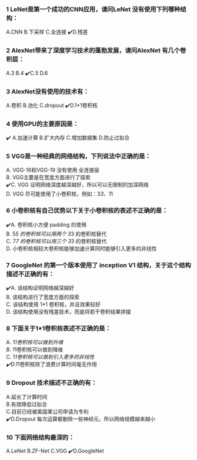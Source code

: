 

   ### 1 LeNet是第一个成功的CNN应用，请问LeNet 没有使用下列哪种结构：  
   A.CNN   B.下采样 C.全连接   :heavy_check_mark:D.残差  
   ### 2 AlexNet带来了深度学习技术的蓬勃发展，请问AlexNet 有几个卷积层：  
   A.3  B.4  :heavy_check_mark:C.5  D.6  
   ### 3 AlexNet没有使用的技术有：  
   A.卷积 B.池化 C.dropout :heavy_check_mark:D.1*1卷积核  
   ### 4 使用GPU的主要原因是：  
   :heavy_check_mark: A.加速计算   B.扩大内存   C.增加数据集   D.防止过拟合  
   ### 5 VGG是一种经典的网络结构，下列说法中正确的是：   
   A. VGG-16和VGG-19 没有使用 全连接层  
   B. VGG主要是在宽度方面进行了探索   
   :heavy_check_mark:C. VGG 证明网络深度越深越好，所以可以无限制的加深网络  
   D. VGG 尽可能使用了小卷积核，例如：3*3、1*1  
   ### 6 小卷积核有自己优势以下关于小卷积核的表述不正确的是：  
   :heavy_check_mark:A. 卷积核小方便 padding 的使用  
   B. 5*5 的卷积核可以用两个 3*3 的卷积核替代   
   C. 7*7 的卷积核可以用三个 3*3 的卷积核替代   
   D. 小卷积核相较大卷积核能够加速计算同时能够引入更多的非线性  
   ### 7 GoogleNet 的第一个版本使用了 inception V1 结构，关于这个结构描述不正确的有：  
   :heavy_check_mark:A. 该结构证明网络越深越好   
   B. 该结构进行了宽度方面的探索   
   C. 该结构使用 1*1 卷积核，并且效果较好  
   D. 该结构使用没有残差技术，而是将若干卷积结果拼接  
   ### 8 下面关于1*1卷积核表述不正确的是：  
   A. 1*1卷积核可以做到升维  
   B. 1*1卷积核可以做到降维   
   C. 1*1卷积核可以做到引入更多的非线性  
   :heavy_check_mark:D.1*1卷积核除了浪费计算时间毫无作用  
   ### 9 Dropout 技术描述不正确的有：  
   A.延长了计算时间  
   B.有效降低过拟合  
   C.目前已经被美国某公司申请为专利  
   :heavy_check_mark:D.Dropout 每次运算都删除一些神经元，所以网络规模越来越小  
   ### 10 下面网络结构最深的：
   A.LeNet  B.ZF-Net  C.VGG  :heavy_check_mark:D.GoogleNet  
   
